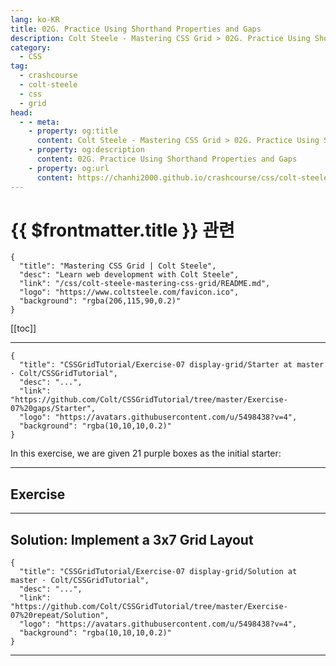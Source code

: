 ```yaml
---
lang: ko-KR
title: 02G. Practice Using Shorthand Properties and Gaps
description: Colt Steele - Mastering CSS Grid > 02G. Practice Using Shorthand Properties and Gaps
category:
  - CSS
tag: 
  - crashcourse
  - colt-steele
  - css
  - grid
head:
  - - meta:
    - property: og:title
      content: Colt Steele - Mastering CSS Grid > 02G. Practice Using Shorthand Properties and Gaps
    - property: og:description
      content: 02G. Practice Using Shorthand Properties and Gaps
    - property: og:url
      content: https://chanhi2000.github.io/crashcourse/css/colt-steele-mastering-css-grid/02G.html
---
```


# {{ $frontmatter.title }} 관련

```component VPCard
{
  "title": "Mastering CSS Grid | Colt Steele",
  "desc": "Learn web development with Colt Steele",
  "link": "/css/colt-steele-mastering-css-grid/README.md",
  "logo": "https://www.coltsteele.com/favicon.ico",
  "background": "rgba(206,115,90,0.2)"
}
```

[[toc]]

---

<SiteInfo
  name="Practice Using Shorthand Properties and Gaps | Colt Steele"
  desc="Learn web development with Colt Steele"
  url="https://www.coltsteele.com/tutorials/mastering-css-grid/units-and-utilities/practice-using-shorthand-properties-and-gaps"
  logo="https://res.cloudinary.com/dwppkb069/image/upload/v1684239486/css-grid-tutorial_dfsfgn.png"
  preview="https://www.coltsteele.com/api/api/og?title=Practice+Using+Shorthand+Properties+and+Gaps"/>

<VidStack src="https://stream.mux.com/C23EPmUv86KHVSBBfdubGV5BU6Gub9IOMp448vCewb8.m3u8?redundant_streams=true" />

```component VPCard
{
  "title": "CSSGridTutorial/Exercise-07 display-grid/Starter at master · Colt/CSSGridTutorial",
  "desc": "...",
  "link": "https://github.com/Colt/CSSGridTutorial/tree/master/Exercise-07%20gaps/Starter",
  "logo": "https://avatars.githubusercontent.com/u/5498438?v=4",
  "background": "rgba(10,10,10,0.2)"
}
```

In this exercise, we are given 21 purple boxes as the initial starter:

<!-- TODO: 작성 -->

---

## Exercise 

<!-- TODO: 작성 -->

---

## Solution: Implement a 3x7 Grid Layout

<VidStack src="https://stream.mux.com/rxiEobVpTWgg16zLF02uRwW5nApcL3k8ra01ELLiJHyhU.m3u8?redundant_streams=true" />

```component VPCard
{
  "title": "CSSGridTutorial/Exercise-07 display-grid/Solution at master · Colt/CSSGridTutorial",
  "desc": "...",
  "link": "https://github.com/Colt/CSSGridTutorial/tree/master/Exercise-07%20repeat/Solution",
  "logo": "https://avatars.githubusercontent.com/u/5498438?v=4",
  "background": "rgba(10,10,10,0.2)"
}
```

<!-- TODO: 작성 -->

---

<TagLinks />